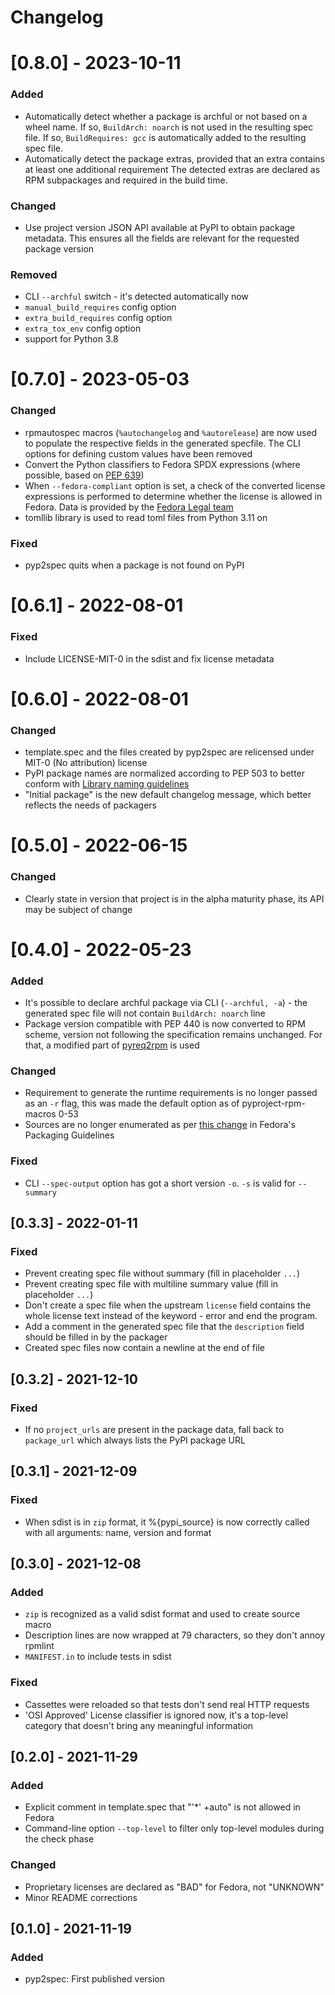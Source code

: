 # Changelog

# [0.8.0] - 2023-10-11
### Added
- Automatically detect whether a package is archful or not based on a wheel name.
If so, `BuildArch: noarch` is not used in the resulting spec file.
If so, `BuildRequires: gcc` is automatically added to the resulting spec file.
- Automatically detect the package extras, provided that an extra contains at least one additional requirement
The detected extras are declared as RPM subpackages and required in the build time.

### Changed
- Use project version JSON API available at PyPI to obtain package metadata.
This ensures all the fields are relevant for the requested package version

### Removed
- CLI `--archful` switch - it's detected automatically now
- `manual_build_requires` config option
- `extra_build_requires` config option
- `extra_tox_env` config option
- support for Python 3.8


# [0.7.0] - 2023-05-03
### Changed
- rpmautospec macros (`%autochangelog` and `%autorelease`) are now used to populate the respective
fields in the generated specfile. The CLI options for defining custom values have been removed
- Convert the Python classifiers to Fedora SPDX expressions (where possible, based on [PEP 639](https://peps.python.org/pep-0639/))
- When `--fedora-compliant` option is set, a check of the converted license expressions is performed
to determine whether the license is allowed in Fedora. Data is provided by the [Fedora Legal team](https://gitlab.com/fedora/legal/fedora-license-data/)
- tomllib library is used to read toml files from Python 3.11 on

### Fixed
- pyp2spec quits when a package is not found on PyPI


# [0.6.1] - 2022-08-01
### Fixed
- Include LICENSE-MIT-0 in the sdist and fix license metadata


# [0.6.0] - 2022-08-01
### Changed
- template.spec and the files created by pyp2spec are relicensed under MIT-0 (No attribution) license
- PyPI package names are normalized according to PEP 503 to better conform with [Library naming guidelines](https://docs.fedoraproject.org/en-US/packaging-guidelines/Python/#_naming)
- "Initial package" is the new default changelog message, which better reflects the needs of packagers


# [0.5.0] - 2022-06-15
### Changed
- Clearly state in version that project is in the alpha maturity phase,
its API may be subject of change

# [0.4.0] - 2022-05-23
### Added
- It's possible to declare archful package via CLI (`--archful, -a`) -
the generated spec file will not contain `BuildArch: noarch` line
- Package version compatible with PEP 440 is now converted to RPM scheme,
version not following the specification remains unchanged.
For that, a modified part of [pyreq2rpm](https://github.com/gordonmessmer/pyreq2rpm/blob/master/pyreq2rpm/pyreq2rpm.py) is used

### Changed
- Requirement to generate the runtime requirements is no longer passed as an `-r` flag,
this was made the default option as of pyproject-rpm-macros 0-53
- Sources are no longer enumerated as per [this change](https://pagure.io/packaging-committee/pull-request/1157) in Fedora's Packaging Guidelines

### Fixed
- CLI `--spec-output` option has got a short version `-o`. `-s` is valid for `--summary`


## [0.3.3] - 2022-01-11
### Fixed
- Prevent creating spec file without summary (fill in placeholder `...`)
- Prevent creating spec file with multiline summary value (fill in placeholder `...`)
- Don't create a spec file when the upstream `license` field contains the whole license text instead of the keyword - error and end the program.
- Add a comment in the generated spec file that the `description` field should be filled in by the packager
- Created spec files now contain a newline at the end of file


## [0.3.2] - 2021-12-10
### Fixed
- If no `project_urls` are present in the package data, fall back to `package_url`
which always lists the PyPI package URL


## [0.3.1] - 2021-12-09
### Fixed
- When sdist is in `zip` format, it %{pypi_source} is now correctly called with all arguments: name, version and format


## [0.3.0] - 2021-12-08
### Added
- `zip` is recognized as a valid sdist format and used to create source macro
- Description lines are now wrapped at 79 characters, so they don't annoy rpmlint
- `MANIFEST.in` to include tests in sdist

### Fixed
- Cassettes were reloaded so that tests don't send real HTTP requests
- 'OSI Approved' License classifier is ignored now, it's a top-level category
that doesn't bring any meaningful information


## [0.2.0] - 2021-11-29
### Added
- Explicit comment in template.spec that "'*' +auto" is not allowed in Fedora
- Command-line option `--top-level` to filter only top-level modules during the check phase

### Changed
- Proprietary licenses are declared as "BAD" for Fedora, not "UNKNOWN"
- Minor README corrections


## [0.1.0] - 2021-11-19
### Added
- pyp2spec: First published version
